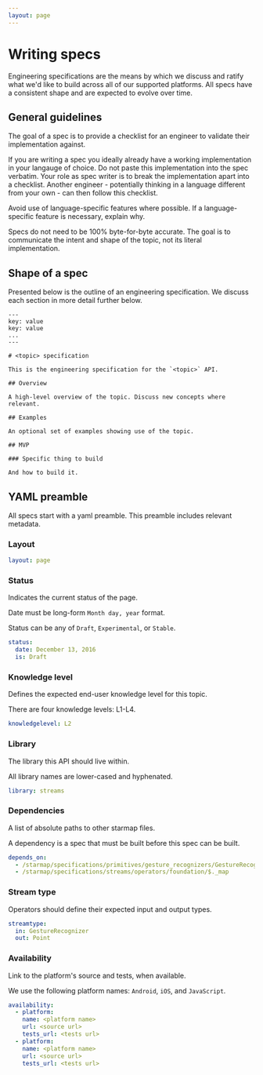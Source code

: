 ```yaml
---
layout: page
---
```


# Writing specs

Engineering specifications are the means by which we discuss and ratify what we'd like to build
across all of our supported platforms. All specs have a consistent shape and are expected to evolve
over time.

## General guidelines

The goal of a spec is to provide a checklist for an engineer to validate their implementation
against.

If you are writing a spec you ideally already have a working implementation in your langauge of
choice. Do not paste this implementation into the spec verbatim. Your role as spec writer is to
break the implementation apart into a checklist. Another engineer - potentially thinking in a
language different from your own - can then follow this checklist.

Avoid use of language-specific features where possible. If a language-specific feature is necessary,
explain why.

Specs do not need to be 100% byte-for-byte accurate. The goal is to communicate the intent and shape
of the topic, not its literal implementation.

## Shape of a spec

Presented below is the outline of an engineering specification. We discuss each section in more
detail further below.

```
---
key: value
key: value
...
---

# <topic> specification

This is the engineering specification for the `<topic>` API.

## Overview

A high-level overview of the topic. Discuss new concepts where relevant.

## Examples

An optional set of examples showing use of the topic.

## MVP

### Specific thing to build

And how to build it.

```

## YAML preamble

All specs start with a yaml preamble. This preamble includes relevant metadata.

### Layout

```yaml
layout: page
```

### Status

Indicates the current status of the page.

Date must be long-form `Month day, year` format.

Status can be any of `Draft`, `Experimental`, or `Stable`.

```yaml
status:
  date: December 13, 2016
  is: Draft
```

### Knowledge level

Defines the expected end-user knowledge level for this topic.

There are four knowledge levels: L1-L4.

```yaml
knowledgelevel: L2
```

### Library

The library this API should live within.

All library names are lower-cased and hyphenated.

```yaml
library: streams
```
### Dependencies

A list of absolute paths to other starmap files.

A dependency is a spec that must be built before this spec can be built.

```yaml
depends_on:
  - /starmap/specifications/primitives/gesture_recognizers/GestureRecognizer
  - /starmap/specifications/streams/operators/foundation/$._map
```

### Stream type

Operators should define their expected input and output types.

```yaml
streamtype:
  in: GestureRecognizer
  out: Point
```

### Availability

Link to the platform's source and tests, when available.

We use the following platform names: `Android`, `iOS`, and `JavaScript`.

```yaml
availability:
  - platform:
    name: <platform name>
    url: <source url>
    tests_url: <tests url>
  - platform:
    name: <platform name>
    url: <source url>
    tests_url: <tests url>
```
